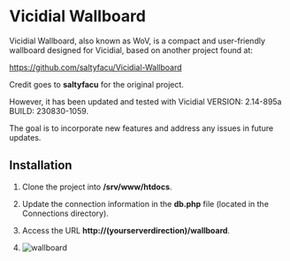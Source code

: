 # Vicidial Wallboard

Vicidial Wallboard, also known as WoV, is a compact and user-friendly wallboard designed for Vicidial, based on another project found at:

https://github.com/saltyfacu/Vicidial-Wallboard

Credit goes to **saltyfacu** for the original project.

However, it has been updated and tested with Vicidial VERSION: 2.14-895a BUILD: 230830-1059.

The goal is to incorporate new features and address any issues in future updates.

## Installation
1. Clone the project into **/srv/www/htdocs**.
2. Update the connection information in the **db.php** file (located in the Connections directory).
3. Access the URL **http://(yourserverdirection)/wallboard**.

4. ![wallboard](https://github.com/ccamarillo1/Wallboard-of-Vicidial/assets/122557583/e196417a-f70b-4177-8e86-311db7ea81a1)

